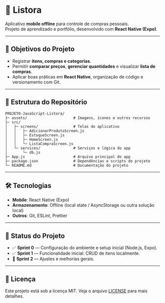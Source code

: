 # 📱 Listora

Aplicativo **mobile offline** para controle de compras pessoais.  
Projeto de aprendizado e portfólio, desenvolvido com **React Native (Expo)**.

---

## 🚀 Objetivos do Projeto
- Registrar **itens, compras e categorias**.  
- Permitir **comparar preços**, **gerenciar quantidades** e visualizar **lista de compras**.  
- Aplicar boas práticas em **React Native**, organização de código e versionamento com Git.  

---

## 📂 Estrutura do Repositório
```
PROJETO-JavaScript-Listora/
├─ assets/                     # Imagens, ícones e outros recursos
├─ src/                        
│   ├─ screens/                # Telas do aplicativo
│   │   ├─ AdicionarProdutoScreen.js
│   │   ├─ EstoqueScreen.js
│   │   ├─ HomeScreen.js
│   │   └─ ListaCompraScreen.js
│   └─ services/               # Serviços e lógica do app
│       └─ db.js
├─ App.js                      # Arquivo principal do app 
├─ package.json                # Dependências e scripts do projeto
└─ README.md                   # Documentação do projeto
```

---

## 🛠️ Tecnologias
- **Mobile**: React Native (Expo)  
- **Armazenamento**: Offline (local state / AsyncStorage ou outra solução local)  
- **Outros**: Git, ESLint, Prettier  

---

## 📌 Status do Projeto
- ✅ **Sprint 0** — Configuração do ambiente e setup inicial (Node.js, Expo).  
- ✅ **Sprint 1** — Funcionalidade inicial: CRUD de itens localmente.  
- 🔧 **Sprint 2** — Ajustes e melhorias gerais.  

---

## 📄 Licença
Este projeto está sob a licença MIT. Veja o arquivo [LICENSE](LICENSE) para mais detalhes.
